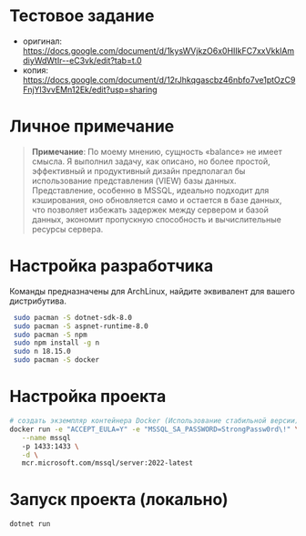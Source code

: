# Тестовое задание

- оригинал: https://docs.google.com/document/d/1kysWVjkzO6x0HIIkFC7xxVkklAmdiyWdWtIr--eC3vk/edit?tab=t.0
- копия: https://docs.google.com/document/d/12rJhkqgascbz46nbfo7ve1ptOzC9FnjYl3vvEMn12Ek/edit?usp=sharing

# Личное примечание

> **Примечание**: По моему мнению, сущность «balance» не имеет смысла. Я выполнил задачу, как описано, но более простой, эффективный и продуктивный дизайн предполагал бы использование представления (VIEW) базы данных. Представление, особенно в MSSQL, идеально подходит для кэширования, оно обновляется само и остается в базе данных, что позволяет избежать задержек между сервером и базой данных, экономит пропускную способность и вычислительные ресурсы сервера.

# Настройка разработчика

Команды предназначены для ArchLinux, найдите эквивалент для вашего дистрибутива.

```bash
 sudo pacman -S dotnet-sdk-8.0
 sudo pacman -S aspnet-runtime-8.0
 sudo pacman -S npm
 sudo npm install -g n
 sudo n 18.15.0
 sudo pacman -S docker
```

# Настройка проекта

```bash
# создать экземпляр контейнера Docker (Использование стабильной версии)
docker run -e "ACCEPT_EULA=Y" -e "MSSQL_SA_PASSWORD=StrongPassw0rd\!" \
   --name mssql
   -p 1433:1433 \
   -d \
   mcr.microsoft.com/mssql/server:2022-latest
```

# Запуск проекта (локально)

```bash
dotnet run
```